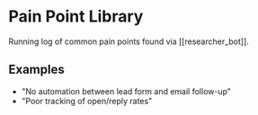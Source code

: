 # Pain Point Library

Running log of common pain points found via [[researcher_bot]].

## Examples
- "No automation between lead form and email follow-up"
- "Poor tracking of open/reply rates" 